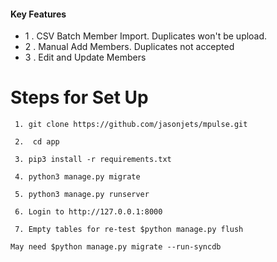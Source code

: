 
#### Key Features
- 1 . CSV Batch Member Import. Duplicates won't be upload.
- 2 . Manual Add Members. Duplicates not accepted
- 3 . Edit and Update Members



# Steps for Set Up
``` 
 1. git clone https://github.com/jasonjets/mpulse.git

 2.  cd app

 3. pip3 install -r requirements.txt

 4. python3 manage.py migrate

 5. python3 manage.py runserver

 6. Login to http://127.0.0.1:8000

 7. Empty tables for re-test $python manage.py flush

May need $python manage.py migrate --run-syncdb

```
